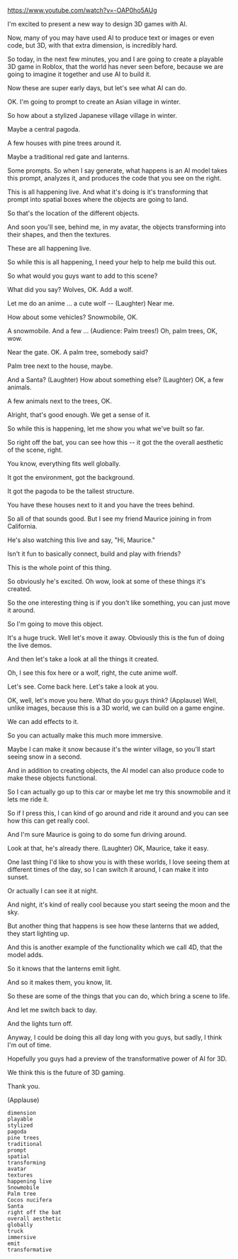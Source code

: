 https://www.youtube.com/watch?v=-OAP0ho5AUg

I'm excited to present a new way to design 3D games with AI.

Now, many of you may have used AI to produce text or images or even code, but 3D, with that extra dimension, is incredibly hard.

So today, in the next few minutes, you and I are going to create a playable 3D game in Roblox, that the world has never seen before, because we are going to imagine it together and use AI to build it.

Now these are super early days, but let's see what AI can do.

OK. I'm going to prompt to create an Asian village in winter.

So how about a stylized Japanese village village in winter.

Maybe a central pagoda.

A few houses with pine trees around it.

Maybe a traditional red gate and lanterns.

Some prompts. So when I say generate, what happens is an AI model takes this prompt, analyzes it, and produces the code that you see on the right.

This is all happening live. And what it's doing is it's transforming that prompt into spatial boxes where the objects are going to land.

So that's the location of the different objects.

And soon you'll see, behind me, in my avatar, the objects transforming into their shapes, and then the textures.

These are all happening live.

So while this is all happening, I need your help to help me build this out.

So what would you guys want to add to this scene?

What did you say? Wolves, OK. Add a wolf.

Let me do an anime ... a cute wolf -- (Laughter) Near me.

How about some vehicles? Snowmobile, OK.

A snowmobile. And a few ... (Audience: Palm trees!) Oh, palm trees, OK, wow.

Near the gate. OK. A palm tree, somebody said?

Palm tree next to the house, maybe.

And a Santa? (Laughter) How about something else? (Laughter) OK, a few animals.

A few animals next to the trees, OK.

Alright, that's good enough. We get a sense of it. 

So while this is happening, let me show you what we've built so far.

So right off the bat, you can see how this -- it got the the overall aesthetic of the scene, right.

You know, everything fits well globally.

It got the environment, got the background.

It got the pagoda to be the tallest structure.

You have these houses next to it and you have the trees behind.

So all of that sounds good. But I see my friend Maurice joining in from California.

He's also watching this live and say, "Hi, Maurice."

Isn't it fun to basically connect, build and play with friends?

This is the whole point of this thing.

So obviously he's excited. Oh wow, look at some of these things it's created.

So the one interesting thing is if you don't like something, you can just move it around.

So I'm going to move this object.

It's a huge truck. Well let's move it away. Obviously this is the fun of doing the live demos.

And then let's take a look at all the things it created.

Oh, I see this fox here or a wolf, right, the cute anime wolf.

Let's see. Come back here. Let's take a look at you.

OK, well, let's move you here. What do you guys think? (Applause) Well, unlike images, because this is a 3D world, we can build on a game engine.

We can add effects to it.

So you can actually make this much more immersive.

Maybe I can make it snow because it's the winter village, so you'll start seeing snow in a second.

And in addition to creating objects, the AI model can also produce code to make these objects functional.

So I can actually go up to this car or maybe let me try this snowmobile and it lets me ride it.

So if I press this, I can kind of go around and ride it around and you can see how this can get really cool.

And I'm sure Maurice is going to do some fun driving around.

Look at that, he's already there. (Laughter) OK, Maurice, take it easy.

One last thing I'd like to show you is with these worlds, I love seeing them at different times of the day, so I can switch it around, I can make it into sunset.

Or actually I can see it at night.

And night, it's kind of really cool because you start seeing the moon and the sky.

But another thing that happens is see how these lanterns that we added, they start lighting up.

And this is another example of the functionality which we call 4D, that the model adds.

So it knows that the lanterns emit light.

And so it makes them, you know, lit.

So these are some of the things that you can do, which bring a scene to life.

And let me switch back to day.

And the lights turn off.

Anyway, I could be doing this all day long with you guys, but sadly, I think I'm out of time.

Hopefully you guys had a preview of the transformative power of AI for 3D.

We think this is the future of 3D gaming.

Thank you.

(Applause)

```
dimension 
playable
stylized
pagoda
pine trees
traditional
prompt
spatial
transforming
avatar
textures
happening live
Snowmobile
Palm tree
Cocos nucifera
Santa
right off the bat
overall aesthetic
globally
truck
immersive
emit
transformative

```